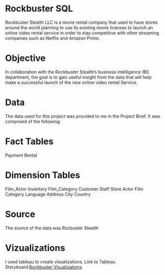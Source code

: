 # Rockbuster SQL
Rockbuster Stealth LLC is a movie rental company that used to have stores around the world planning to use its existing movie licenses to launch an online video rental service in order to stay competitive with other streaming companies such as Netflix and Amazon Prime.
# Objective
In collaboration with the Rockbuster Stealth’s business intelligence (BI) department, the goal is to gain useful insight from the data that will help make a successful launch of the new online video rental Service.
# Data
The data used for this project was provided to me in the Project Brief. It was comprised of the following:
# Fact Tables
Payment
Rental
# Dimension Tables
Film_Actor
Inventory
Film_Category
Customer
Staff
Store
Actor
Film
Category
Language
Address
City
Country
# Source
The source of the data was Rocbuster Stealth
# Vizualizations
I used tableau to create visualizations. Link to Tableau Storyboard:[Rockbuster Visualizations](https://public.tableau.com/app/profile/guillaume.ndatabaye/viz/Task3_10PresentingSQLResuts/Top10Countries).
